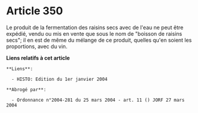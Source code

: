 # Article 350

Le produit de la fermentation des raisins secs avec de l'eau ne peut être expédié, vendu ou mis en vente que sous le nom de
"boisson de raisins secs"; il en est de même du mélange de ce produit, quelles qu'en soient les proportions, avec du vin.

**Liens relatifs à cet article**

	**Liens**:

	  - HISTO: Edition du 1er janvier 2004

	**Abrogé par**:

	  - Ordonnance n°2004-281 du 25 mars 2004 - art. 11 () JORF 27 mars 2004
